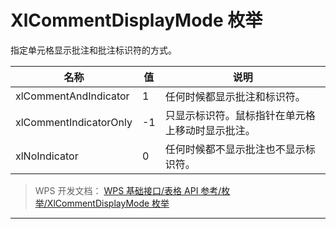 # XlCommentDisplayMode 枚举

指定单元格显示批注和批注标识符的方式。

| 名称                   | 值  | 说明                                             |
|------------------------|-----|--------------------------------------------------|
| xlCommentAndIndicator  | 1   | 任何时候都显示批注和标识符。                     |
| xlCommentIndicatorOnly | -1  | 只显示标识符。鼠标指针在单元格上移动时显示批注。 |
| xlNoIndicator          | 0   | 任何时候都不显示批注也不显示标识符。             |

> WPS 开发文档： [WPS 基础接口/表格 API 参考/枚举/XlCommentDisplayMode 枚举](https://qn.cache.wpscdn.cn/encs/doc/office_v19/topics/WPS%20%E5%9F%BA%E7%A1%80%E6%8E%A5%E5%8F%A3/%E8%A1%A8%E6%A0%BC%20API%20%E5%8F%82%E8%80%83/%E6%9E%9A%E4%B8%BE/XlCommentDisplayMode%20%E6%9E%9A%E4%B8%BE.html)

------------------------------------------------------------------------
